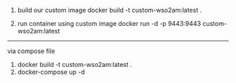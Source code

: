

1. build our custom image
docker build -t custom-wso2am:latest .

2. run container using custom image 
docker run -d -p 9443:9443 custom-wso2am:latest
---
via compose file
1. docker build -t custom-wso2am:latest .
2. docker-compose up -d
